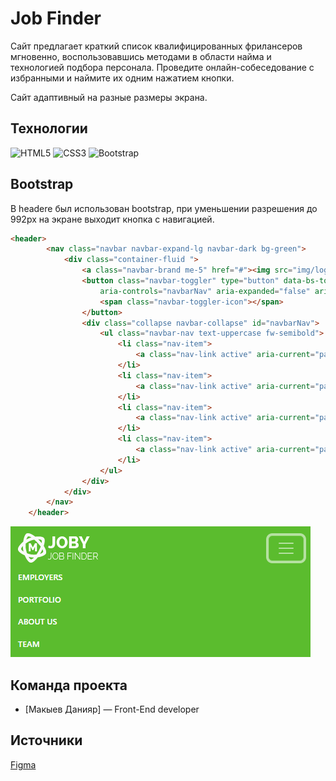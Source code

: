 # Job Finder
Сайт предлагает краткий список квалифицированных фрилансеров мгновенно, воспользовавшись  методами в области найма и технологией подбора персонала. Проведите онлайн-собеседование с избранными и наймите их одним нажатием кнопки.

Сайт адаптивный на разные размеры экрана.
## Технологии
![HTML5](https://img.shields.io/badge/html5-%23E34F26.svg?style=for-the-badge&logo=html5&logoColor=white)
![CSS3](https://img.shields.io/badge/css3-%231572B6.svg?style=for-the-badge&logo=css3&logoColor=white)
![Bootstrap](https://img.shields.io/badge/bootstrap-%238511FA.svg?style=for-the-badge&logo=bootstrap&logoColor=white)

## Bootstrap
В headere был использован bootstrap, при уменьшении разрешения до 992px на экране выходит кнопка с навигацией. 
``` html
<header>
        <nav class="navbar navbar-expand-lg navbar-dark bg-green">
            <div class="container-fluid ">
                <a class="navbar-brand me-5" href="#"><img src="img/logo.png" alt=""></a>
                <button class="navbar-toggler" type="button" data-bs-toggle="collapse" data-bs-target="#navbarNav"
                    aria-controls="navbarNav" aria-expanded="false" aria-label="Toggle navigation">
                    <span class="navbar-toggler-icon"></span>
                </button>
                <div class="collapse navbar-collapse" id="navbarNav">
                    <ul class="navbar-nav text-uppercase fw-semibold">
                        <li class="nav-item">
                            <a class="nav-link active" aria-current="page" href="#"> Employers </a>
                        </li>
                        <li class="nav-item">
                            <a class="nav-link active" aria-current="page" href="#"> Portfolio</a>
                        </li>
                        <li class="nav-item">
                            <a class="nav-link active" aria-current="page" href="#">About Us</a>
                        </li>
                        <li class="nav-item">
                            <a class="nav-link active" aria-current="page" href="#">Team</a>
                        </li>
                    </ul>
                </div>
            </div>
        </nav>
    </header>

```
![logo](img/nav-button-md.PNG)

## Команда проекта


- [Макыев Данияр] — Front-End developer

## Источники
[Figma](https://www.figma.com/file/4EwMYMyBDC4GzpM2D5LU88/product?type=design&node-id=1202-2&mode=design&t=HzIVnnn9dINidhz8-0)